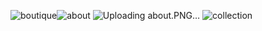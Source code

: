![boutique](https://github.com/aamna222/project1/assets/154437390/95987fa6-0855-481f-9157-87a66cbc9567)![about](https://github.com/aamna222/project1/assets/154437390/39cb42b7-849c-48e6-bd55-6fbf063950b8)
![Uploading about.PNG…]()
![collection](https://github.com/aamna222/project1/assets/154437390/21251c0b-75f2-435d-868b-4ac379ddf312)
